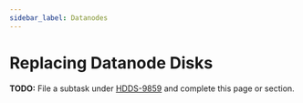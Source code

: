 ```yaml
---
sidebar_label: Datanodes
---
```


# Replacing Datanode Disks

**TODO:** File a subtask under [HDDS-9859](https://issues.apache.org/jira/browse/HDDS-9859) and complete this page or section.
